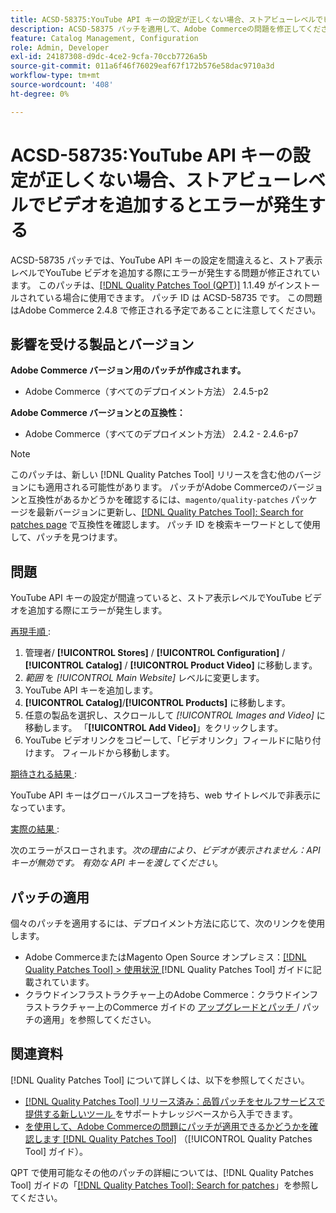 ```yaml
---
title: ACSD-58375:YouTube API キーの設定が正しくない場合、ストアビューレベルでビデオを追加するとエラーが発生する
description: ACSD-58375 パッチを適用して、Adobe Commerceの問題を修正してください。この問題では、誤ったYouTube API キー設定が、ストア表示レベルでYouTube ビデオを追加する際にエラーが発生します。
feature: Catalog Management, Configuration
role: Admin, Developer
exl-id: 24187308-d9dc-4ce2-9cfa-70ccb7726a5b
source-git-commit: 011a6f46f76029eaf67f172b576e58dac9710a3d
workflow-type: tm+mt
source-wordcount: '408'
ht-degree: 0%

---
```


# ACSD-58735:YouTube API キーの設定が正しくない場合、ストアビューレベルでビデオを追加するとエラーが発生する

ACSD-58735 パッチでは、YouTube API キーの設定を間違えると、ストア表示レベルでYouTube ビデオを追加する際にエラーが発生する問題が修正されています。 このパッチは、[[!DNL Quality Patches Tool (QPT)]](https://experienceleague.adobe.com/en/docs/commerce-operations/tools/quality-patches-tool/quality-patches-tool-to-self-serve-quality-patches) 1.1.49 がインストールされている場合に使用できます。 パッチ ID は ACSD-58735 です。 この問題はAdobe Commerce 2.4.8 で修正される予定であることに注意してください。

## 影響を受ける製品とバージョン

**Adobe Commerce バージョン用のパッチが作成されます。**

* Adobe Commerce（すべてのデプロイメント方法） 2.4.5-p2

**Adobe Commerce バージョンとの互換性：**

* Adobe Commerce（すべてのデプロイメント方法） 2.4.2 - 2.4.6-p7

>[!NOTE]
>
>このパッチは、新しい [!DNL Quality Patches Tool] リリースを含む他のバージョンにも適用される可能性があります。 パッチがAdobe Commerceのバージョンと互換性があるかどうかを確認するには、`magento/quality-patches` パッケージを最新バージョンに更新し、[[!DNL Quality Patches Tool]: Search for patches page](https://experienceleague.adobe.com/tools/commerce-quality-patches/index.html) で互換性を確認します。 パッチ ID を検索キーワードとして使用して、パッチを見つけます。

## 問題

YouTube API キーの設定が間違っていると、ストア表示レベルでYouTube ビデオを追加する際にエラーが発生します。

<u> 再現手順 </u>:

1. 管理者/ **[!UICONTROL Stores]** / **[!UICONTROL Configuration]** / **[!UICONTROL Catalog]** / **[!UICONTROL Product Video]** に移動します。
1. *範囲* を *[!UICONTROL Main Website]* レベルに変更します。
1. YouTube API キーを追加します。
1. **[!UICONTROL Catalog]**/**[!UICONTROL Products]** に移動します。
1. 任意の製品を選択し、スクロールして *[!UICONTROL Images and Video]* に移動します。 「**[!UICONTROL Add Video]**」をクリックします。
1. YouTube ビデオリンクをコピーして、「ビデオリンク」フィールドに貼り付けます。 フィールドから移動します。

<u> 期待される結果 </u>:

YouTube API キーはグローバルスコープを持ち、web サイトレベルで非表示になっています。

<u> 実際の結果 </u>:

次のエラーがスローされます。*次の理由により、ビデオが表示されません：API キーが無効です。 有効な API キーを渡してください*。

## パッチの適用

個々のパッチを適用するには、デプロイメント方法に応じて、次のリンクを使用します。

* Adobe CommerceまたはMagento Open Source オンプレミス：[[!DNL Quality Patches Tool] > 使用状況 ](/help/tools/quality-patches-tool/usage.md)[!DNL Quality Patches Tool] ガイドに記載されています。
* クラウドインフラストラクチャー上のAdobe Commerce：クラウドインフラストラクチャー上のCommerce ガイドの [ アップグレードとパッチ ](https://experienceleague.adobe.com/docs/commerce-cloud-service/user-guide/develop/upgrade/apply-patches.html)/ パッチの適用」を参照してください。

## 関連資料

[!DNL Quality Patches Tool] について詳しくは、以下を参照してください。

* [[!DNL Quality Patches Tool]  リリース済み：品質パッチをセルフサービスで提供する新しいツール ](https://experienceleague.adobe.com/en/docs/commerce-operations/tools/quality-patches-tool/quality-patches-tool-to-self-serve-quality-patches) をサポートナレッジベースから入手できます。
* [ を使用して、Adobe Commerceの問題にパッチが適用できるかどうかを確認します  [!DNL Quality Patches Tool]](/help/tools/quality-patches-tool/patches-available-in-qpt/check-patch-for-magento-issue-with-magento-quality-patches.md) （[!UICONTROL Quality Patches Tool] ガイド）。


QPT で使用可能なその他のパッチの詳細については、[!DNL Quality Patches Tool] ガイドの「[[!DNL Quality Patches Tool]: Search for patches](https://experienceleague.adobe.com/tools/commerce-quality-patches/index.html)」を参照してください。

